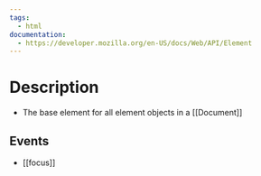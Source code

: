 ```yaml
---
tags:
  - html
documentation:
  - https://developer.mozilla.org/en-US/docs/Web/API/Element
---
```

# Description
- The base element for all element objects in a [[Document]]
## Events
- [[focus]]
